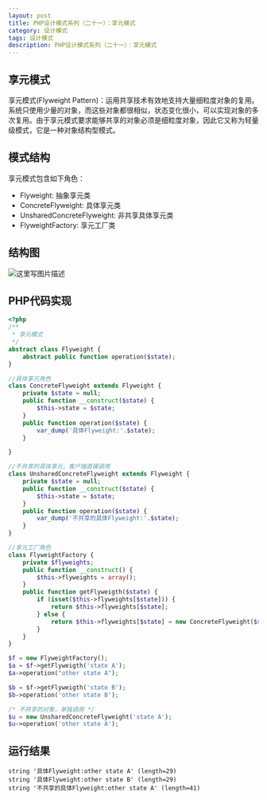 ```yaml
---
layout: post
title: PHP设计模式系列（二十一）：享元模式
category: 设计模式
tags: 设计模式
description: PHP设计模式系列（二十一）：享元模式
---
```

## 享元模式
享元模式(Flyweight Pattern)：运用共享技术有效地支持大量细粒度对象的复用。系统只使用少量的对象，而这些对象都很相似，状态变化很小，可以实现对象的多次复用。由于享元模式要求能够共享的对象必须是细粒度对象，因此它又称为轻量级模式，它是一种对象结构型模式。

## 模式结构
享元模式包含如下角色：

* Flyweight: 抽象享元类
* ConcreteFlyweight: 具体享元类
* UnsharedConcreteFlyweight: 非共享具体享元类
* FlyweightFactory: 享元工厂类

## 结构图
![这里写图片描述](http://img.blog.csdn.net/20170501204344984?watermark/2/text/aHR0cDovL2Jsb2cuY3Nkbi5uZXQvcXFfMzIzMDAzNjM=/font/5a6L5L2T/fontsize/400/fill/I0JBQkFCMA==/dissolve/70/gravity/SouthEast)

## PHP代码实现
```php
<?php
/**
 * 享元模式
 */
abstract class Flyweight {
    abstract public function operation($state);
}

//具体享元角色
class ConcreteFlyweight extends Flyweight {
    private $state = null;
    public function __construct($state) {
        $this->state = $state;
    }
    public function operation($state) {
        var_dump('具体Flyweight:'.$state);
    }

}

//不共享的具体享元，客户端直接调用
class UnsharedConcreteFlyweight extends Flyweight {
    private $state = null;
    public function __construct($state) {
        $this->state = $state;
    }
    public function operation($state) {
        var_dump('不共享的具体Flyweight:'.$state);
    }
}

//享元工厂角色
class FlyweightFactory {
    private $flyweights;
    public function __construct() {
        $this->flyweights = array();
    }
    public function getFlyweigth($state) {
        if (isset($this->flyweights[$state])) {
            return $this->flyweights[$state];
        } else {
            return $this->flyweights[$state] = new ConcreteFlyweight($state);
        }
    }
}

$f = new FlyweightFactory();
$a = $f->getFlyweigth('state A');
$a->operation("other state A");

$b = $f->getFlyweigth('state B');
$b->operation('other state B');

/* 不共享的对象，单独调用 */
$u = new UnsharedConcreteFlyweight('state A');
$u->operation('other state A');
```
## 运行结果

```
string '具体Flyweight:other state A' (length=29)
string '具体Flyweight:other state B' (length=29)
string '不共享的具体Flyweight:other state A' (length=41)
```